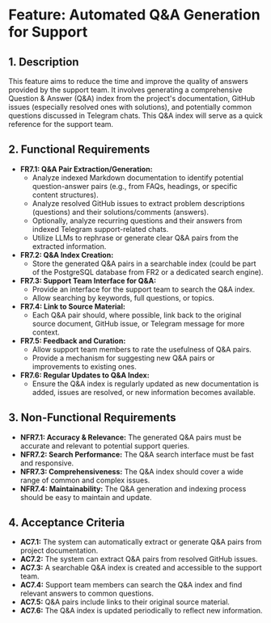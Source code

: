 # Feature: Automated Q&A Generation for Support

## 1. Description

This feature aims to reduce the time and improve the quality of answers provided by the support team. It involves generating a comprehensive Question & Answer (Q&A) index from the project's documentation, GitHub issues (especially resolved ones with solutions), and potentially common questions discussed in Telegram chats. This Q&A index will serve as a quick reference for the support team.

## 2. Functional Requirements

- **FR7.1: Q&A Pair Extraction/Generation:**
  - Analyze indexed Markdown documentation to identify potential question-answer pairs (e.g., from FAQs, headings, or specific content structures).
  - Analyze resolved GitHub issues to extract problem descriptions (questions) and their solutions/comments (answers).
  - Optionally, analyze recurring questions and their answers from indexed Telegram support-related chats.
  - Utilize LLMs to rephrase or generate clear Q&A pairs from the extracted information.
- **FR7.2: Q&A Index Creation:**
  - Store the generated Q&A pairs in a searchable index (could be part of the PostgreSQL database from FR2 or a dedicated search engine).
- **FR7.3: Support Team Interface for Q&A:**
  - Provide an interface for the support team to search the Q&A index.
  - Allow searching by keywords, full questions, or topics.
- **FR7.4: Link to Source Material:**
  - Each Q&A pair should, where possible, link back to the original source document, GitHub issue, or Telegram message for more context.
- **FR7.5: Feedback and Curation:**
  - Allow support team members to rate the usefulness of Q&A pairs.
  - Provide a mechanism for suggesting new Q&A pairs or improvements to existing ones.
- **FR7.6: Regular Updates to Q&A Index:**
  - Ensure the Q&A index is regularly updated as new documentation is added, issues are resolved, or new information becomes available.

## 3. Non-Functional Requirements

- **NFR7.1: Accuracy & Relevance:** The generated Q&A pairs must be accurate and relevant to potential support queries.
- **NFR7.2: Search Performance:** The Q&A search interface must be fast and responsive.
- **NFR7.3: Comprehensiveness:** The Q&A index should cover a wide range of common and complex issues.
- **NFR7.4: Maintainability:** The Q&A generation and indexing process should be easy to maintain and update.

## 4. Acceptance Criteria

- **AC7.1:** The system can automatically extract or generate Q&A pairs from project documentation.
- **AC7.2:** The system can extract Q&A pairs from resolved GitHub issues.
- **AC7.3:** A searchable Q&A index is created and accessible to the support team.
- **AC7.4:** Support team members can search the Q&A index and find relevant answers to common questions.
- **AC7.5:** Q&A pairs include links to their original source material.
- **AC7.6:** The Q&A index is updated periodically to reflect new information.
